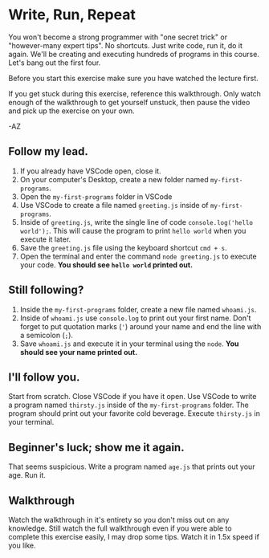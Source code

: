 # Write, Run, Repeat

You won't become a strong programmer with "one secret trick" or "however-many expert tips". No shortcuts. Just write code, run it, do it again. We'll be creating and executing hundreds of programs in this course. Let's bang out the first four.

Before you start this exercise make sure you have watched the lecture first.

If you get stuck during this exercise, reference this walkthrough. Only watch enough of the walkthrough to get yourself
unstuck, then pause the video and pick up the exercise on your own.

-AZ

## Follow my lead.


1. If you already have VSCode open, close it.
2. On your computer's Desktop, create a new folder named `my-first-programs`.
3. Open the `my-first-programs` folder in VSCode
4. Use VSCode to create a file named `greeting.js` inside of `my-first-programs`.
5. Inside of `greeting.js`, write the single line of code `console.log('hello world');`. This will cause the program to
   print `hello world` when you execute it later.
6. Save the `greeting.js` file using the keyboard shortcut `cmd + s`.
7. Open the terminal and enter the command `node greeting.js` to execute your code. **You should see `hello world`
   printed out.**

## Still following?



1. Inside the `my-first-programs` folder, create a new file named `whoami.js`.
2. Inside of `whoami.js` use `console.log` to print out your first name. Don't forget to put quotation marks (`'`)
   around your name and end the line with a semicolon (`;`).
3. Save `whoami.js` and execute it in your terminal using the `node`. **You should see your name printed out.**

## I'll follow you.

Start from scratch. Close VSCode if you have it open. Use VSCode to write a program named `thirsty.js` inside of the
`my-first-programs` folder. The program should print out your favorite cold beverage. Execute `thirsty.js` in your
terminal.

## Beginner's luck; show me it again.

That seems suspicious. Write a program named `age.js` that prints out your age. Run it.

## Walkthrough

Watch the walkthrough in it's entirety so you don't miss out on any knowledge. Still watch the full walkthrough even if
you were able to complete this exercise easily, I may drop some tips. Watch it in 1.5x speed if you like.

